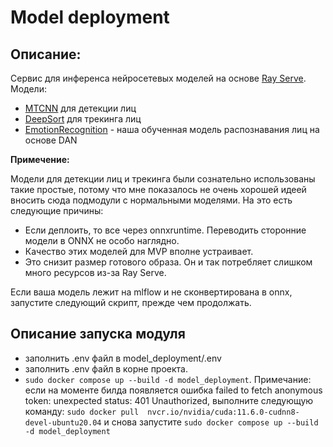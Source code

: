 Model deployment
==============================
Описание: 
---------------------
Cервис для инференса нейросетевых моделей на основе [Ray Serve](https://docs.ray.io/en/latest/serve/index.html). 
Модели:
 - [MTCNN](https://pypi.org/project/mtcnn/) для детекции лиц
 - [DeepSort](https://pypi.org/project/deep-sort-realtime/) для трекинга лиц
 - [EmotionRecognition](https://github.com/starminalush/mfdp-2023) - наша обученная модель распознавания лиц на основе DAN

**Примечение:**

Модели для детекции лиц и трекинга были сознательно использованы такие простые, потому что мне показалось не очень хорошей идеей вносить сюда подмодули с нормальными моделями.
На это есть следующие причины:
 - Если деплоить, то все через onnxruntime. Переводить сторонние модели в ONNX не особо наглядно.
 - Качество этих моделей для MVP вполне устраивает.
 - Это снизит размер готового образа. Он и так потребляет слишком много ресурсов из-за Ray Serve.

Если ваша модель лежит на mlflow и не сконвертирована в onnx, запустите следующий скрипт, прежде чем продолжать.

Описание запуска модуля
---------------------
 - заполнить .env файл в model_deployment/.env
 - заполнить .env файл в корне проекта.
 - `sudo docker compose up --build -d model_deployment`. 
Примечание: если на моменте билда появляется ошибка failed to fetch anonymous token: unexpected status: 401 Unauthorized, выполните следующую команду:
`sudo docker pull  nvcr.io/nvidia/cuda:11.6.0-cudnn8-devel-ubuntu20.04` и снова запустите `sudo docker compose up --build -d model_deployment`
 





